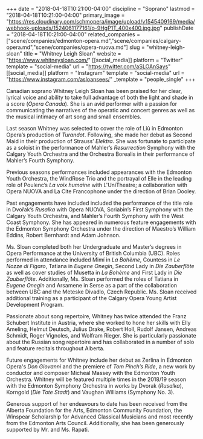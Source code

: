 +++
date = "2018-04-18T10:21:00-04:00"
discipline = "Soprano"
lastmod = "2018-04-18T10:21:00-04:00"
primary_image = "https://res.cloudinary.com/schmopera/image/upload/v1545409169/media/webhook-uploads/1524061177161/o-9HgP1T_400x400.jpg.jpg"
publishDate = "2018-04-18T10:21:00-04:00"
related_companies = ["scene/companies/edmonton-opera.md","scene/companies/calgary-opera.md","scene/companies/opera-nuova.md"]
slug = "whitney-leigh-sloan"
title = "Whitney Leigh Sloan"
website = "https://www.whitneysloan.com/"
[[social_media]]
platform = "Twitter"
template = "social-media"
url = "https://twitter.com/aSLOAnSays"
[[social_media]]
platform = "Instagram"
template = "social-media"
url = "https://www.instagram.com/asloansees/"
_template = "people_single"
+++

Canadian soprano Whitney Leigh Sloan has been praised for her clear, lyrical voice and ability to take full advantage of both the light and shade in a score (*Opera Canada*). She is an avid performer with a passion for communicating the narratives of the operatic and concert genres as well as the musical intimacy of art song and small ensembles.

Last season Whitney was selected to cover the role of Liù in Edmonton Opera’s production of *Turandot*. Following, she made her debut as Second Maid in their production of Strauss’ *Elektra*. She was fortunate to participate as a soloist in the performance of Mahler’s *Resurrection* Symphony with the Calgary Youth Orchestra and the Orchestra Borealis in their performance of Mahler’s Fourth Symphony. 

Previous seasons performances included appearances with the Edmonton Youth Orchestra, the WindRose Trio and the portrayal of Elle in the leading role of Poulenc’s *La voix humaine* with L'UniTheatre; a collaboration with Opera NUOVA and La Cite Francophone under the direction of Brian Dooley.

Past engagements have included included the performance of the title role in Dvořak’s *Rusalka* with Opera NUOVA, Scriabin’s First Symphony with the Calgary Youth Orchestra, and Mahler’s Fourth Symphony with the West Coast Symphony. She has appeared in numerous feature engagements with the Edmonton Symphony Orchestra under the direction of Maestro’s William Eddins, Robert Bernhardt and Adam Johnson.

Ms. Sloan completed both her Undergraduate and Master’s degrees in Opera Performance at the University of British Columbia (UBC). Roles performed in attendance included Mimí in *La Bohème*, Countess in *Le Nozze di Figaro*, Tatiana in *Eugene Onegin*, Second Lady in *Die Zauberflöte* as well as cover studies of Musetta in *La Bohème* and First Lady in *Die Zauberflöte*. Additionally, Ms. Sloan performed the roles of Tatiana in *Eugene Onegin* and Arsamene in Serse as a part of the collaboration between UBC and the Meteske Divadlo, Czech Republic. Ms. Sloan received additional training as a participant of the Calgary Opera Young Artist Development Program.

Passionate about song repertoire, Whitney has twice attended the Franz Schubert Institute in Austria, where she worked to hone her skills with Elly Ameling, Helmut Deutsch, Julius Drake, Robert Holl, Rudolf Jansen, Andreas Schmidt, Roger Vignoles, and Wolfram Rieger. She is particularly passionate about the Russian song repertoire and has collaborated in a number of solo and feature recitals throughout Alberta.

Future engagements for Whitney include her debut as Zerlina in Edmonton Opera's *Don Giovanni* and the premiere of *Tom Pinch’s Ride*, a new work by conductor and composer Micheal Massey with the Edmonton Youth Orchestra. Whitney will be featured multiple times in the 2018/19 season with the Edmonton Symphony Orchestra in works by Dvorak (*Rusalka*), Korngold (*Die Tote Stadt*) and Vaughan Williams (Symphony No. 3).

 

Generous support of her endeavours to date has been received from the Alberta Foundation for the Arts, Edmonton Community Foundation, the Winspear Scholarship for Advanced Classical Musicians and most recently from the Edmonton Arts Council. Additionally, she has been generously supported by Mr. and Ms. Rapati. 
